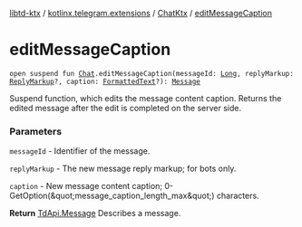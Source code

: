 [libtd-ktx](../../index.md) / [kotlinx.telegram.extensions](../index.md) / [ChatKtx](index.md) / [editMessageCaption](./edit-message-caption.md)

# editMessageCaption

`open suspend fun `[`Chat`](https://tdlibx.github.io/td/docs/org/drinkless/td/libcore/telegram/TdApi.Chat.html)`.editMessageCaption(messageId: `[`Long`](https://kotlinlang.org/api/latest/jvm/stdlib/kotlin/-long/index.html)`, replyMarkup: `[`ReplyMarkup`](https://tdlibx.github.io/td/docs/org/drinkless/td/libcore/telegram/TdApi.ReplyMarkup.html)`?, caption: `[`FormattedText`](https://tdlibx.github.io/td/docs/org/drinkless/td/libcore/telegram/TdApi.FormattedText.html)`?): `[`Message`](https://tdlibx.github.io/td/docs/org/drinkless/td/libcore/telegram/TdApi.Message.html)

Suspend function, which edits the message content caption. Returns the edited message after the
edit is completed on the server side.

### Parameters

`messageId` - Identifier of the message.

`replyMarkup` - The new message reply markup; for bots only.

`caption` - New message content caption; 0-GetOption(&amp;quot;message_caption_length_max&amp;quot;)
characters.

**Return**
[TdApi.Message](https://tdlibx.github.io/td/docs/org/drinkless/td/libcore/telegram/TdApi.Message.html) Describes a message.


